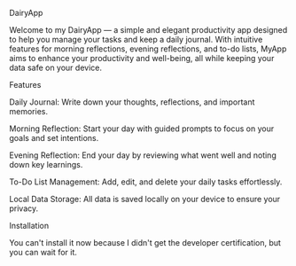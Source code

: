 DairyApp

Welcome to my DairyApp — a simple and elegant productivity app designed to help you manage your tasks and keep a daily journal. With intuitive features for morning reflections, evening reflections, and to-do lists, MyApp aims to enhance your productivity and well-being, all while keeping your data safe on your device.

Features


Daily Journal: Write down your thoughts, reflections, and important memories.

Morning Reflection: Start your day with guided prompts to focus on your goals and set intentions.

Evening Reflection: End your day by reviewing what went well and noting down key learnings.

To-Do List Management: Add, edit, and delete your daily tasks effortlessly.

Local Data Storage: All data is saved locally on your device to ensure your privacy.

Installation

You can't install it now because I didn't get the developer certification, but you can wait for it.

